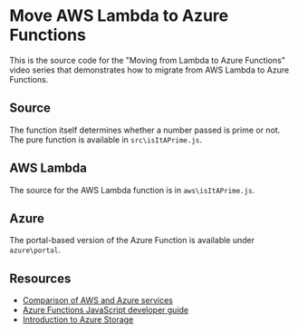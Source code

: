 # Move AWS Lambda to Azure Functions

This is the source code for the "Moving from Lambda to Azure Functions" video series that demonstrates how to migrate from AWS Lambda to Azure Functions.

## Source

The function itself determines whether a number passed is prime or not. The pure function is available in `src\isItAPrime.js`.

## AWS Lambda

The source for the AWS Lambda function is in `aws\isItAPrime.js`.

## Azure

The portal-based version of the Azure Function is available under `azure\portal`.

## Resources

* [Comparison of AWS and Azure services](https://docs.microsoft.com/azure/architecture/aws-professional/services?WT.mc_id=awsmigration-github-jeliknes)
* [Azure Functions JavaScript developer guide](https://docs.microsoft.com/azure/azure-functions/functions-reference-node?WT.mc_id=awsmigration-github-jeliknes)
* [Introduction to Azure Storage](https://docs.microsoft.com/azure/storage/common/storage-introduction?WT.mc_id=awsmigration-github-jeliknes)
